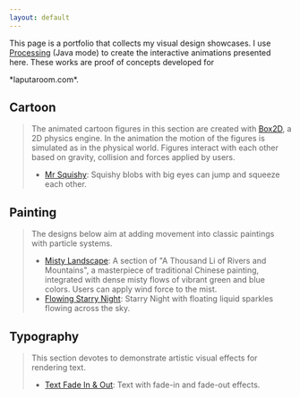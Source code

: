 ```yaml
---
layout: default
---
```


<!-- # Interactive Animation Design with Processing -->
This page is a portfolio that collects my visual design showcases. I use [Processing](https://processing.org/) (Java mode) to create the interactive animations presented here. These works are proof of concepts developed for
<!--[laputamega](http://www.laputaroom.com/)-->*laputaroom.com*. 


## Cartoon 
> The animated cartoon figures in this section are created with [Box2D](https://box2d.org/), a 2D physics engine.  In the animation the motion of the figures is simulated as in the physical world. Figures interact with each other based on gravity, collision and forces applied by users.
>  - [Mr Squishy](pages/blob.html#content): Squishy blobs with big eyes can jump and squeeze each other.
  <!-- ![Alt Text](docs/blob.gif) -->

## Painting
> The designs below aim at adding movement into classic paintings with particle systems.
>  - [Misty Landscape](pages/landscape.html#content): A section of "A Thousand Li of Rivers and Mountains", a masterpiece of traditional Chinese painting, integrated with dense misty flows of vibrant green and blue colors. Users can apply wind force to the mist. 
>  - [Flowing Starry Night](pages/starrynight.html#content): Starry Night with floating liquid sparkles flowing across the sky.

## Typography
> This section devotes to  demonstrate artistic visual effects for rendering text.
>  - [Text Fade In & Out](pages/textfadein.html#content): Text with fade-in and fade-out effects.



